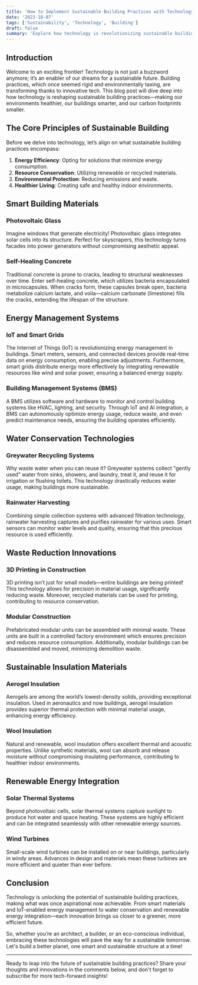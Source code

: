 ```yaml
---
title: 'How to Implement Sustainable Building Practices with Technology'
date: '2023-10-07'
tags: ['Sustainability', 'Technology', 'Building']
draft: false
summary: 'Explore how technology is revolutionizing sustainable building practices, making our world greener and smarter.'
---
```


## Introduction

Welcome to an exciting frontier! Technology is not just a buzzword anymore; it’s an enabler of our dreams for a sustainable future. Building practices, which once seemed rigid and environmentally taxing, are transforming thanks to innovative tech. This blog post will dive deep into how technology is reshaping sustainable building practices—making our environments healthier, our buildings smarter, and our carbon footprints smaller.

## The Core Principles of Sustainable Building

Before we delve into technology, let’s align on what sustainable building practices encompass:
1. **Energy Efficiency**: Opting for solutions that minimize energy consumption.
2. **Resource Conservation**: Utilizing renewable or recycled materials.
3. **Environmental Protection**: Reducing emissions and waste.
4. **Healthier Living**: Creating safe and healthy indoor environments.

## Smart Building Materials

### Photovoltaic Glass

Imagine windows that generate electricity! Photovoltaic glass integrates solar cells into its structure. Perfect for skyscrapers, this technology turns facades into power generators without compromising aesthetic appeal.

### Self-Healing Concrete

Traditional concrete is prone to cracks, leading to structural weaknesses over time. Enter self-healing concrete, which utilizes bacteria encapsulated in microcapsules. When cracks form, these capsules break open, bacteria metabolize calcium lactate, and voila—calcium carbonate (limestone) fills the cracks, extending the lifespan of the structure.

## Energy Management Systems

### IoT and Smart Grids

The Internet of Things (IoT) is revolutionizing energy management in buildings. Smart meters, sensors, and connected devices provide real-time data on energy consumption, enabling precise adjustments. Furthermore, smart grids distribute energy more effectively by integrating renewable resources like wind and solar power, ensuring a balanced energy supply.

### Building Management Systems (BMS)

A BMS utilizes software and hardware to monitor and control building systems like HVAC, lighting, and security. Through IoT and AI integration, a BMS can autonomously optimize energy usage, reduce waste, and even predict maintenance needs, ensuring the building operates efficiently.

## Water Conservation Technologies

### Greywater Recycling Systems

Why waste water when you can reuse it? Greywater systems collect "gently used" water from sinks, showers, and laundry, treat it, and reuse it for irrigation or flushing toilets. This technology drastically reduces water usage, making buildings more sustainable.

### Rainwater Harvesting

Combining simple collection systems with advanced filtration technology, rainwater harvesting captures and purifies rainwater for various uses. Smart sensors can monitor water levels and quality, ensuring that this precious resource is used efficiently.

## Waste Reduction Innovations

### 3D Printing in Construction

3D printing isn’t just for small models—entire buildings are being printed! This technology allows for precision in material usage, significantly reducing waste. Moreover, recycled materials can be used for printing, contributing to resource conservation.

### Modular Construction

Prefabricated modular units can be assembled with minimal waste. These units are built in a controlled factory environment which ensures precision and reduces resource consumption. Additionally, modular buildings can be disassembled and moved, minimizing demolition waste.

## Sustainable Insulation Materials

### Aerogel Insulation

Aerogels are among the world’s lowest-density solids, providing exceptional insulation. Used in aeronautics and now buildings, aerogel insulation provides superior thermal protection with minimal material usage, enhancing energy efficiency.

### Wool Insulation

Natural and renewable, wool insulation offers excellent thermal and acoustic properties. Unlike synthetic materials, wool can absorb and release moisture without compromising insulating performance, contributing to healthier indoor environments.

## Renewable Energy Integration

### Solar Thermal Systems

Beyond photovoltaic cells, solar thermal systems capture sunlight to produce hot water and space heating. These systems are highly efficient and can be integrated seamlessly with other renewable energy sources.

### Wind Turbines

Small-scale wind turbines can be installed on or near buildings, particularly in windy areas. Advances in design and materials mean these turbines are more efficient and quieter than ever before.

## Conclusion

Technology is unlocking the potential of sustainable building practices, making what was once aspirational now achievable. From smart materials and IoT-enabled energy management to water conservation and renewable energy integration—each innovation brings us closer to a greener, more efficient future.

So, whether you’re an architect, a builder, or an eco-conscious individual, embracing these technologies will pave the way for a sustainable tomorrow. Let's build a better planet, one smart and sustainable structure at a time!

---

Ready to leap into the future of sustainable building practices? Share your thoughts and innovations in the comments below, and don't forget to subscribe for more tech-forward insights!